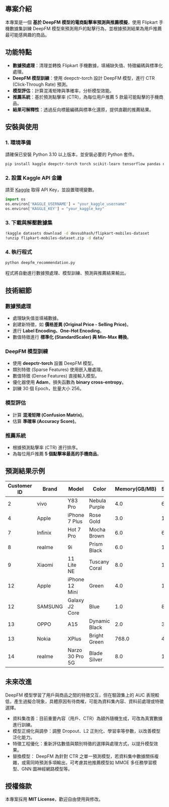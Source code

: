 ## 專案介紹

本專案是一個 **基於 DeepFM 模型的電商點擊率預測與推薦模擬**，使用 Flipkart 手機數據集訓練 DeepFM 模型來預測用戶的點擊行為，並根據預測結果為用戶推薦最可能感興趣的商品。

## 功能特點

- **數據預處理**：清理並轉換 Flipkart 手機數據，填補缺失值、特徵編碼與標準化處理。
- **DeepFM 模型訓練**：使用 deepctr-torch 設計 DeepFM 模型，進行 CTR (Click-Through Rate) 預測。
- **模型評估**：計算混淆矩陣與準確率，分析模型效能。
- **推薦系統**：基於預測點擊率 (CTR)，為每位用戶推薦 5 款最可能點擊的手機商品。
- **結果可解釋性**：透過反向標籤編碼與標準化還原，提供直觀的推薦結果。

## 安裝與使用

### 1. 環境準備

請確保已安裝 Python 3.10 以上版本，並安裝必要的 Python 套件。

```bash
pip install kaggle deepctr-torch torch scikit-learn tensorflow pandas numpy
```

### 2. 設置 Kaggle API 金鑰

請至 [Kaggle](https://www.kaggle.com/) 取得 API Key，並設置環境變數。

```python
import os
os.environ['KAGGLE_USERNAME'] = "your_kaggle_username"
os.environ['KAGGLE_KEY'] = "your_kaggle_key"
```

### 3. 下載與解壓數據集

```bash
!kaggle datasets download -d devsubhash/flipkart-mobiles-dataset
!unzip flipkart-mobiles-dataset.zip -d data/
```

### 4. 執行程式

```python
python deepfm_recommendation.py
```

程式將自動進行數據預處理、模型訓練、預測與推薦結果輸出。

## 技術細節

### 數據預處理

- 處理缺失值並填補數據。
- 創建新特徵，如 **價格差異 (Original Price - Selling Price)**。
- 進行 **Label Encoding、One-Hot Encoding**。
- 數值特徵進行 **標準化 (StandardScaler) 與 Min-Max 轉換**。

### DeepFM 模型訓練

- 使用 **deepctr-torch** 設置 DeepFM 模型。
- 類別特徵 (Sparse Features) 使用嵌入層處理。
- 數值特徵 (Dense Features) 直接輸入模型。
- 優化器使用 **Adam**，損失函數為 **binary cross-entropy**。
- 訓練 30 個 Epoch，批量大小 256。

### 模型評估

- 計算 **混淆矩陣 (Confusion Matrix)**。
- 估算 **準確率 (Accuracy Score)**。

### 推薦系統

- 根據預測點擊率 (CTR) 進行排序。
- 為每位用戶推薦 **5 個點擊率最高的手機商品**。

## 預測結果示例

| Customer ID | Brand   | Model                  | Color           | Memory(GB/MB) | Storage(GB) | Selling Price | pred_CTR |
|------------|--------|-----------------------|----------------|---------------|------------|--------------|----------|
| 2          | vivo   | Y83 Pro               | Nebula Purple  | 4.0           | 64         | 14500.0      | 5.457096e-05 |
| 4          | Apple  | iPhone 7 Plus         | Rose Gold      | 3.0           | 128        | 42900.0      | 9.964652e-01 |
| 7          | Infinix| Hot 7 Pro             | Mocha Brown    | 6.0           | 64         | 10999.0      | 1.652500e-01 |
| 8          | realme | 9i                     | Prism Black    | 6.0           | 128        | 15999.0      | 9.256600e-04 |
| 9          | Xiaomi | 11 Lite NE            | Tuscany Coral  | 8.0           | 128        | 23999.0      | 9.982635e-01 |
| 12         | Apple  | iPhone 12 Mini        | Green          | 4.0           | 128        | 61999.0      | 3.009395e-04 |
| 12         | SAMSUNG| Galaxy J2 Core        | Blue           | 1.0           | 8          | 6500.0       | 6.155065e-06 |
| 13         | OPPO   | A15                    | Dynamic Black  | 2.0           | 32         | 8990.0       | 8.491672e-01 |
| 13         | Nokia  | XPlus                  | Bright Green   | 768.0         | 4          | 7990.0       | 5.580077e-07 |
| 14         | realme | Narzo 30 Pro 5G       | Blade Silver   | 8.0           | 128        | 19999.0      | 8.148954e-10 |

## 未來改進
DeepFM 模型學習了用戶與商品之間的特徵交互，但在驗證集上的 AUC 表現較低，產生過擬合現象，具體原因有待商榷，可能為資料集內容、資料前處理或特徵選擇。
- 資料集改善：目前重要內容（用戶、CTR）為額外隨機生成，可改為真實數據進行訓練。
- 模型正規化與調參：調整 Dropout、L2 正則化、學習率等參數，以改善模型泛化能力。 
- 特徵工程優化：重新評估數值與類別特徵的選擇與處理方式，以提升模型效果。 
- 替換模型： DeepFM 為針對 CTR 之單一預測模型，若資料集中數據關係複雜，或需同時預測多項輸出，可考慮其他推薦模型如 MMOE 多任務學習模型、GNN 圖神經網路模型等。 

## 授權條款

本專案採用 **MIT License**，歡迎自由使用與修改。
